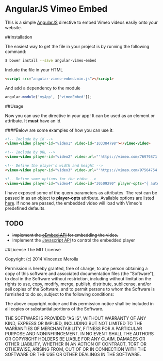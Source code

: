 # AngularJS Vimeo Embed

This is a simple [AngularJS][1] directive to embed Vimeo videos easily onto your website.


##Installation

The easiest way to get the file in your project is by running the following
command:
```bash
$ bower install --save angular-vimeo-embed
```


Include the file in your HTML
```html
<script src="angular-vimeo-embed.min.js"></script>
```

And add a dependency to the module
```javascript
angular.module('myApp', ['vimeoEmbed']);
```


##Usage

Now you can use the directive in your app! It can be used as an element or attribute. It **must** have an id.

####Below are some examples of how you can use it:
```html
<!-- Include by id -->
<vimeo-video player-id="video1" video-id="103384798"></vimeo-video>

<!-- Include by URL -->
<vimeo-video player-id="video2" video-url="'https://vimeo.com/76979871'"></vimeo-video>

<!-- Define the player's width and height -->
<vimeo-video player-id="video3" video-url="'https://vimeo.com/97564754'" player-width="640" player-height="360"></vimeo-video>

<!-- Define some options for the video -->
<vimeo-video player-id="video4" video-id="30509290" player-opts="{ autoplay: 1, color: 'f00'}"></vimeo-video>

```

I have exposed some of the query parameters as attributes. The rest can be passed in as an object to **player-opts** attribute.
Available options are listed [here][2]. If none are passed, the embedded video will load with Vimeo's predefined defaults.






TODO
------------
- ~~Implement the [oEmbed API][2] for embedding the video.~~
- Implement the [Javascript API][3] to control the embedded player


##License
The MIT License

Copyright (c) 2014 Vincenzo Merolla

Permission is hereby granted, free of charge, to any person obtaining a copy
of this software and associated documentation files (the "Software"), to deal
in the Software without restriction, including without limitation the rights
to use, copy, modify, merge, publish, distribute, sublicense, and/or sell
copies of the Software, and to permit persons to whom the Software is
furnished to do so, subject to the following conditions:

The above copyright notice and this permission notice shall be included in
all copies or substantial portions of the Software.

THE SOFTWARE IS PROVIDED "AS IS", WITHOUT WARRANTY OF ANY KIND, EXPRESS OR
IMPLIED, INCLUDING BUT NOT LIMITED TO THE WARRANTIES OF MERCHANTABILITY,
FITNESS FOR A PARTICULAR PURPOSE AND NONINFRINGEMENT. IN NO EVENT SHALL THE
AUTHORS OR COPYRIGHT HOLDERS BE LIABLE FOR ANY CLAIM, DAMAGES OR OTHER
LIABILITY, WHETHER IN AN ACTION OF CONTRACT, TORT OR OTHERWISE, ARISING FROM,
OUT OF OR IN CONNECTION WITH THE SOFTWARE OR THE USE OR OTHER DEALINGS IN
THE SOFTWARE.

[1]:https://angularjs.org
[2]:https://developer.vimeo.com/apis/oembed
[3]:https://developer.vimeo.com/player/js-api
